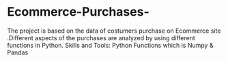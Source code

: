 # Ecommerce-Purchases-
The project is based on the data of costumers purchase on Ecommerce site .Different aspects of the purchases are analyzed by using different functions in Python. Skills and Tools: Python Functions which is Numpy &amp; Pandas

